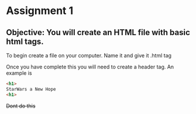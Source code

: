 # Assignment 1
 
 ## Objective:  You will create an HTML file with basic html tags.
 
 To begin create a file on your computer. Name it and give it .html tag
 
 Once you have complete this you will need to create a header tag.
  An example is
```html
<h1>
StarWars a New Hope  
<h1>
 ```
 ~~Dont do this~~ 
